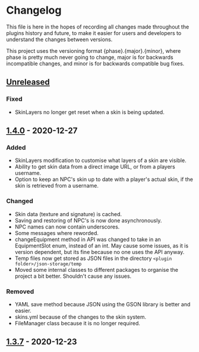 # Changelog

This file is here in the hopes of recording all changes made throughout the plugins history and future, to make it easier for users and developers to understand the changes between versions.

This project uses the versioning format {phase}.{major}.{minor}, where phase is pretty much never going to change, major is for backwards incompatible changes, and minor is for backwards compatible bug fixes.

## [Unreleased]
### Fixed
 - SkinLayers no longer get reset when a skin is being updated.

## [1.4.0] - 2020-12-27
### Added
 - SkinLayers modification to customise what layers of a skin are visible.
 - Ability to get skin data from a direct image URL, or from a players username.
 - Option to keep an NPC's skin up to date with a player's actual skin, if the skin is retrieved from a username.
### Changed
 - Skin data (texture and signature) is cached.
 - Saving and restoring of NPC's is now done asynchronously.
 - NPC names can now contain underscores.
 - Some messages where reworded.
 - changeEquipment method in API was changed to take in an EquipmentSlot enum, instead of an int. May cause some issues, as it is version dependent, but its fine because no one uses the API anyway.
 - Temp files now get stored as JSON files in the directory `<plugin folder>/json-storage/temp`
 - Moved some internal classes to different packages to organise the project a bit better. Shouldn't cause any issues.
### Removed
 - YAML save method because JSON using the GSON library is better and easier.
 - skins.yml because of the changes to the skin system.
 - FileManager class because it is no longer required.

## [1.3.7] - 2020-12-23


[//]: # (//TODO add changes for ALL versions since 1.0.0)
[//]: # (Refer to https://keepachangelog.com/en/1.0.0/ and example on wesbite)

[Unreleased]: https://github.com/Scroojalix/NPCManager/compare/v1.4.0...HEAD
[1.4.0]: https://github.com/Scroojalix/NPCManager/compare/v1.3.7...v1.4.0
[1.3.7]: https://github.com/Scroojalix/NPCManager/compare/v1.3.6...v1.3.7
